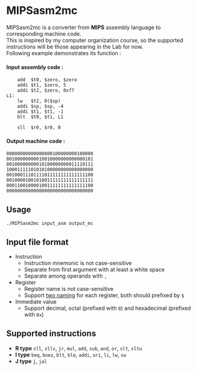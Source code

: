 # MIPSasm2mc

MIPSasm2mc is a converter from **MIPS** assembly language to corresponding machine code.  
This is inspired by my computer organization course, so the supported instructions will be those appearing in the Lab for now.  
Following example demonstrates its function :

#### Input assembly code :
```assembly
    add  $t0, $zero, $zero
    addi $t1, $zero, 5
    addi $t2, $zero, 0xf7
L1:
    lw   $t2, 0($sp)
    addi $sp, $sp, -4
    addi $t1, $t1, -1
    blt  $t0, $t1, L1

    sll  $r0, $r0, 0
```

#### Output machine code :

```
00000000000000000100000000100000
00100000000010010000000000000101
00100000000010100000000011110111
10001111101010100000000000000000
00100011101111011111111111111100
00100001001010011111111111111111
00011001000010011111111111111100
00000000000000000000000000000000
```

## Usage

```
./MIPSasm2mc input_asm output_mc
```

## Input file format

* Instruction
    * Instruction mnemonic is not case-sensitive
    * Separate from first argument with at least a white space
    * Separate among operands with `,`
* Register
    * Register name is not case-sensitive
    * Support [two naming](https://www.cs.umd.edu/class/sum2003/cmsc311/Notes/Mips/altReg.html) for each register, both should prefixed by `$`
* Immediate value
    * Support decimal, octal (prefixed with `0`) and hexadecimal (prefixed with `0x`)

## Supported instructions

* **R type**
`sll`, `sllv`, `jr`, `mul`, `add`, `sub`, `and`, `or`, `slt`, `sltu`
* **I type**
`beq`, `bnez`, `blt`, `ble`, `addi`, `ori`, `li`, `lw`, `sw`
* **J type**
`j`, `jal`
